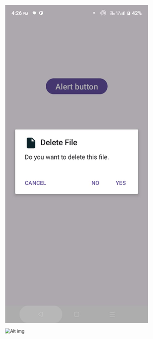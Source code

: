 
![Alt img](https://github.com/visu512/AlertDialog-/blob/3c5ac72ff52277a130163bcd9bfe2b0cb860a534/WhatsApp%20Image%202024-09-30%20at%2016.26.21_1f5cacd6.jpg)


![Alt img](https://github.com/visu512/AlertDialog-/blob/3c5ac72ff52277a130163bcd9bfe2b0cb860a534/WhatsApp%20Image%202024-09-30%20at%2016.26.21_1f5cacd6-400X500.jpg)

